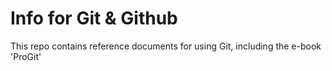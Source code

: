 # Info for Git & Github

This repo contains reference documents for using Git, including the e-book 'ProGit'
